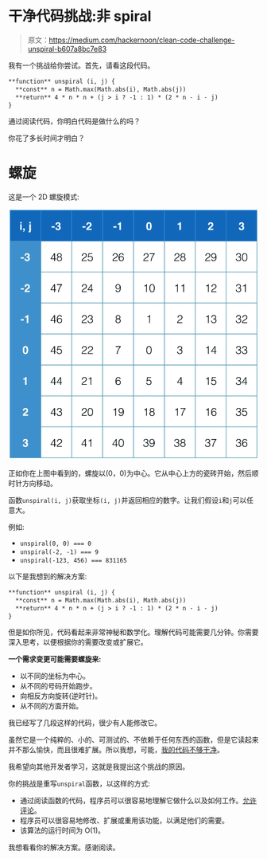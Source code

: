 # 干净代码挑战:非 spiral

> 原文：<https://medium.com/hackernoon/clean-code-challenge-unspiral-b607a8bc7e83>

我有一个挑战给你尝试。首先，请看这段代码。

```
**function** unspiral (i, j) {
  **const** n = Math.max(Math.abs(i), Math.abs(j))
  **return** 4 * n * n + (j > i ? -1 : 1) * (2 * n - i - j)
}
```

通过阅读代码，你明白代码是做什么的吗？

你花了多长时间才明白？

# 螺旋

这是一个 2D 螺旋模式:

![](img/1cabbb17eae021c44aa9bd03a2ff96b5.png)

正如你在上图中看到的，螺旋以(0，0)为中心。它从中心上方的瓷砖开始，然后顺时针方向移动。

函数`unspiral(i, j)`获取坐标`(i, j)`并返回相应的数字。让我们假设`i`和`j`可以任意大。

例如:

*   `unspiral(0, 0) === 0`
*   `unspiral(-2, -1) === 9`
*   `unspiral(-123, 456) === 831165`

以下是我想到的解决方案:

```
**function** unspiral (i, j) {
  **const** n = Math.max(Math.abs(i), Math.abs(j))
  **return** 4 * n * n + (j > i ? -1 : 1) * (2 * n - i - j)
}
```

但是如你所见，代码看起来非常神秘和数学化。理解代码可能需要几分钟。你需要深入思考，以便根据你的需要改变或扩展它。

**一个需求变更可能需要螺旋来:**

*   以不同的坐标为中心。
*   从不同的号码开始跑步。
*   向相反方向旋转(逆时针)。
*   从不同的方面开始。

我已经写了几段这样的代码，很少有人能修改它。

虽然它是一个纯粹的、小的、可测试的、不依赖于任何东西的函数，但是它读起来并不那么愉快，而且很难扩展。所以我想，可能，[我的代码不够干净](https://blog.goyello.com/2013/01/21/top-9-principles-clean-code/)。

我希望向其他开发者学习，这就是我提出这个挑战的原因。

你的挑战是重写`unspiral`函数，以这样的方式:

*   通过阅读函数的代码，程序员可以很容易地理解它做什么以及如何工作。[允许评论](https://github.com/facebook/react/blob/e464cf2deffdd4139784674698e871161c42b0d5/src/renderers/shared/stack/reconciler/Transaction.js#L19)。
*   程序员可以很容易地修改、扩展或重用该功能，以满足他们的需要。
*   该算法的运行时间为 O(1)。

我想看看你的解决方案。感谢阅读。